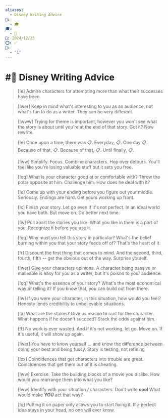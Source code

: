 ```yaml
---
aliases:
  - Disney Writing Advice
📁:
  - 🎓
🎓:
  - 📝
📅: 2024/12/23
⭕: ✅
🔢:
  - "1"
---
```

# #📝 Disney Writing Advice

> [!e] Admire characters for attempting more than what their successes have been.

> [!wer] Keep in mind what's interesting to you as an audience, not what's fun to do as a writer. 
> They can be very different.

> [!www] Trying for theme is important, however you won't see what the story is about until you're at the end of that story. 
> Got it? 
> Now rewrite.

> [!e] Once upon a time, there was 📋. 
> Everyday, 📋. 
> One day 📋. 
> Because of that, 📋. 
> Because of that, 📋. 
> Until finally, 📋.

> [!ww] Simplify. 
> Focus. 
> Combine characters. 
> Hop over detours. 
> You'll feel like you're losing valuable stuff but it sets you free.

> [!qq] What is your character good at or comfortable with? 
> Throw the polar opposite at him. 
> Challenge him. 
> How does he deal with it?

> [!e] Come up with your ending before you figure out your middle. 
> Seriously. 
> Endings are hard. 
> Get yours working up front.

> [!x] Finish your story.
> Let go even if it's not perfect. 
> In an ideal world you have both.
> But move on.
> Do better next time.

> [!w] Pull apart the stories you like.
> What you like in them is a part of you.
> Recognize it before you use it.

> [!qq] Why must you tell this story in particular?
> What's the belief burning within you that your story feeds off of?
> That's the heart of it.

> [!r] Discount the first thing that comes to mind. 
> And the second, third, fourth, fifth 
> -- get the obvious out of the way. 
> Surprise yourelf.

> [!wer] Give your characters opinions.
> A character being passive or malleable is easy for you as a writer, but it's poison to your audience.

> [!qq] What's the essence of your story?
> What's the most economical way of telling it?
> If you know that, you can build out from there.

> [!w] If you were your character, in this situation, how would you feel?
> Honesty lends credibility to unbelievable situations.

> [!a] What are the stakes?
> Give us reason to root for the character. 
> What happens if he doesn't succeed?
> Stack the odds against him.

> [!f] No work is ever wasted.
> And if it's not working, let go.
> Move on.
> If it's useful, it will show up again.

> [!wer] You have to know yourself
> ... and know the difference between doing your best and being fussy.
> Story is testing, not refining

> [!xx] Coincidences that get characters into trouble are great.
> Coincidences that get them out of it is cheating.

> [!ww] Exercise.
> Take the building blocks of a movie you dislike.
> How would you rearrange them into what you like?

> [!ww] Identify with your situation / characters.
> Don't write **cool**
> What would make **YOU** act that way?

> [!q] Putting it on paper only allows you to start fixing it.
> If a perfect idea stays in your head, no one will ever know.
